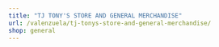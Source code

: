 ```yaml
---
title: "TJ TONY'S STORE AND GENERAL MERCHANDISE"
url: /valenzuela/tj-tonys-store-and-general-merchandise/
shop: general
---
```

